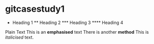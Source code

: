 # gitcasestudy1
* Heading 1 
** Heading 2
*** Heading 3
**** Heading 4

Plain Text
This is an **emphasised** text
There is another __method__
This is _italicised_ text.
